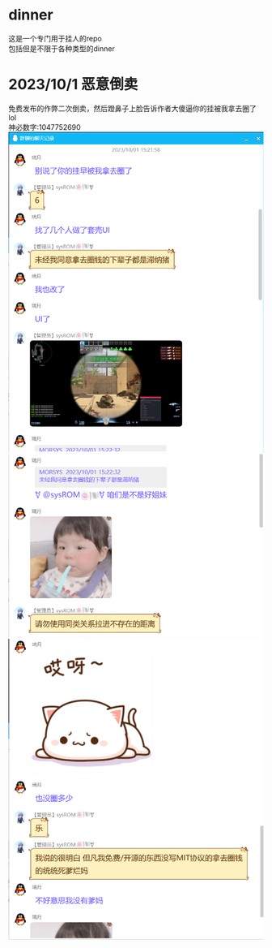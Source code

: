 # dinner
这是一个专门用于挂人的repo <br>
包括但是不限于各种类型的dinner
# 2023/10/1 恶意倒卖
免费发布的作弊二次倒卖，然后蹬鼻子上脸告诉作者大傻逼你的挂被我拿去圈了lol <br>
神必数字:1047752690
![聊天记录01](DinnerOct01.png)
![聊天记录02](DinnerOct02.png)
![聊天记录03](DinnerOct03.png)


